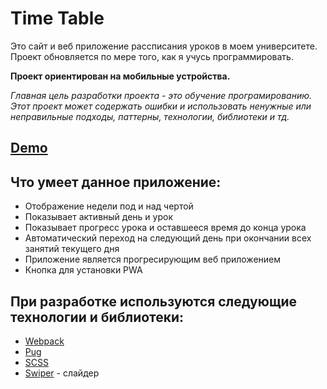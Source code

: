 # Time Table

Это сайт и веб приложение рассписания уроков в моем университете. Проект обновляется по мере того, как я учусь программировать.

**Проект ориентирован на мобильные устройства.**

*Главная цель разработки проекта - это обучение програмированию.
Этот проект может содержать ошибки и использовать ненужные или неправильные подходы, паттерны, технологии, библиотеки и тд.* 

## [Demo](https://5362m.ml/)

## Что умеет данное приложение:

* Отображение недели под и над чертой
* Показывает активный день и урок
* Показывает прогресс урока и оставшееся время до конца урока
* Автоматический переход на следующий день при окончании всех занятий текущего дня
* Приложение является прогресирующим веб приложением
* Кнопка для установки PWA

## При разработке используются следующие технологии и библиотеки:

* [Webpack](https://github.com/webpack/webpack)
* [Pug](https://github.com/pugjs/pug)
* [SCSS](https://github.com/sass)
* [Swiper](https://github.com/nolimits4web/swiper) - слайдер